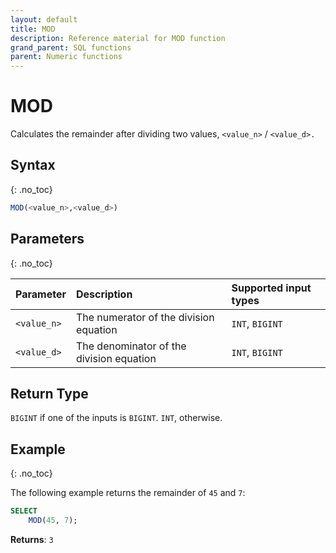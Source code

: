 ```yaml
---
layout: default
title: MOD
description: Reference material for MOD function
grand_parent: SQL functions
parent: Numeric functions
---
```


# MOD

Calculates the remainder after dividing two values, `<value_n>` / `<value_d>.`

## Syntax
{: .no_toc}

```sql
MOD(<value_n>,<value_d>)
```
## Parameters 
{: .no_toc}

| Parameter   | Description                              | Supported input types |
| :---------- | :--------------------------------------- | :-------------------- |
| `<value_n>` | The numerator of the division equation   | `INT`, `BIGINT`       |
| `<value_d>` | The denominator of the division equation | `INT`, `BIGINT`       |

## Return Type
`BIGINT` if one of the inputs is `BIGINT`. `INT`, otherwise.

## Example
{: .no_toc}

The following example returns the remainder of `45` and `7`: 

```sql
SELECT
    MOD(45, 7);
```

**Returns**: `3`
